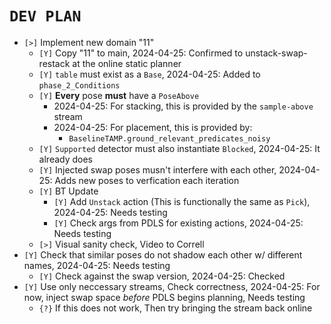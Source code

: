 # `DEV PLAN`
* `[>]` Implement new domain "11"
    - `[Y]` Copy "11" to main, 2024-04-25: Confirmed to unstack-swap-restack at the online static planner
    - `[Y]` `table` must exist as a `Base`, 2024-04-25: Added to `phase_2_Conditions`
    - `[Y]` **Every** pose **must** have a `PoseAbove`
        * 2024-04-25: For stacking, this is provided by the `sample-above` stream
        * 2024-04-25: For placement, this is provided by:
            - `BaselineTAMP.ground_relevant_predicates_noisy`
    - `[Y]` `Supported` detector must also instantiate `Blocked`, 2024-04-25: It already does
    - `[Y]` Injected swap poses musn't interfere with each other, 2024-04-25: Adds new poses to verfication each iteration
    - `[Y]` BT Update
        * `[Y]` Add `Unstack` action (This is functionally the same as `Pick`), 2024-04-25: Needs testing
        * `[Y]` Check args from PDLS for existing actions, 2024-04-25: Needs testing
    - `[>]` Visual sanity check, Video to Correll
* `[Y]` Check that similar poses do not shadow each other w/ different names, 2024-04-25: Needs testing
    - `[Y]` Check against the swap version, 2024-04-25: Checked
* `[Y]` Use only neccessary streams, Check correctness, 2024-04-25: For now, inject swap space *before* PDLS begins planning, Needs testing
    - `{?}` If this does not work, Then try bringing the stream back online